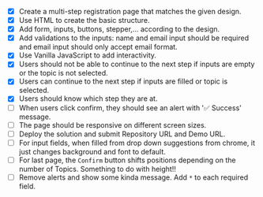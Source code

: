 - [x] Create a multi-step registration page that matches the given design.
- [x] Use HTML to create the basic structure.
- [x] Add form, inputs, buttons, stepper,... according to the design.
- [x] Add validations to the inputs: name and email input should be required and
      email input should only accept email format.
- [x] Use Vanilla JavaScript to add interactivity.
- [x] Users should not be able to continue to the next step if inputs are empty
      or the topic is not selected.
- [x] Users can continue to the next step if inputs are filled or topic is
      selected.
- [x] Users should know which step they are at.
- [ ] When users click confirm, they should see an alert with '✅ Success'
      message.
- [ ] The page should be responsive on different screen sizes.
- [ ] Deploy the solution and submit Repository URL and Demo URL.
- [ ] For input fields, when filled from drop down suggestions from chrome, it
      just changes background and font to default.
- [ ] For last page, the `Confirm` button shifts positions depending on the
      number of Topics. Something to do with height!!
- [ ] Remove alerts and show some kinda message. Add `*` to each required field.
